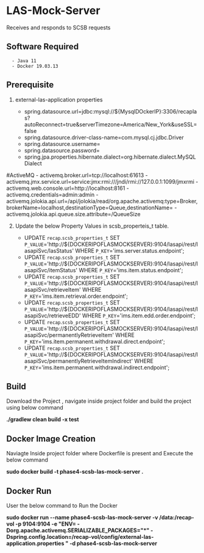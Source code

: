 # LAS-Mock-Server

Receives and responds to SCSB requests

## Software Required

      - Java 11
      - Docker 19.03.13  
      
## Prerequisite

1. external-las-application properties

      - spring.datasource.url=jdbc:mysql://${MysqlDOckerIP}:3306/recaplas?autoReconnect=true&serverTimezone=America/New_York&useSSL=false
      - spring.datasource.driver-class-name=com.mysql.cj.jdbc.Driver
      - spring.datasource.username=
      - spring.datasource.password=
      - spring.jpa.properties.hibernate.dialect=org.hibernate.dialect.MySQLDialect 
  
  #ActiveMQ
      - activemq.broker.url=tcp://localhost:61613
      - activemq.jmx.service.url=service:jmx:rmi:///jndi/rmi://127.0.0.1:1099/jmxrmi
      - activemq.web.console.url=http://localhost:8161
      - activemq.credentials=admin:admin 
      - activemq.jolokia.api.url=/api/jolokia/read/org.apache.activemq:type=Broker,brokerName=localhost,destinationType=Queue,destinationName=
      - activemq.jolokia.api.queue.size.attribute=/QueueSize
      
2. Update the below Property Values in scsb_properteis_t table.
  
      - UPDATE `recap`.`scsb_properties_t` SET `P_VALUE`='http://${DOCKERIPOFLASMOCKSERVER}:9104/lasapi/rest/lasapiSvc/lasStatus' WHERE `P_KEY`='ims.server.status.endpoint';
      - UPDATE `recap`.`scsb_properties_t` SET `P_VALUE`='http://${DOCKERIPOFLASMOCKSERVER}:9104/lasapi/rest/lasapiSvc/itemStatus' WHERE `P_KEY`='ims.item.status.endpoint';
      - UPDATE `recap`.`scsb_properties_t` SET `P_VALUE`='http://${DOCKERIPOFLASMOCKSERVER}:9104/lasapi/rest/lasapiSvc/retrieveItem' WHERE `P_KEY`='ims.item.retrieval.order.endpoint';
      - UPDATE `recap`.`scsb_properties_t` SET `P_VALUE`='http://${DOCKERIPOFLASMOCKSERVER}:9104/lasapi/rest/lasapiSvc/retrieveEDD' WHERE `P_KEY`='ims.item.edd.order.endpoint';
      - UPDATE `recap`.`scsb_properties_t` SET `P_VALUE`='http://${DOCKERIPOFLASMOCKSERVER}:9104/lasapi/rest/lasapiSvc/permanentlyRetrieveItem' WHERE `P_KEY`='ims.item.permanent.withdrawal.direct.endpoint';
      - UPDATE `recap`.`scsb_properties_t` SET `P_VALUE`='http://${DOCKERIPOFLASMOCKSERVER}:9104/lasapi/rest/lasapiSvc/permanentlyRetrieveItemIndirect' WHERE `P_KEY`='ims.item.permanent.withdrawal.indirect.endpoint'; 
  
## Build

Download the Project , navigate inside project folder and build the project using below command

**./gradlew clean build -x test**

## Docker Image Creation

Naviagte Inside project folder where Dockerfile is present and Execute the below command

**sudo docker build -t phase4-scsb-las-mock-server .**

## Docker Run

User the below command to Run the Docker
  
**sudo docker run --name phase4-scsb-las-mock-server -v /data:/recap-vol -p 9104:9104 -e "ENV= -Dorg.apache.activemq.SERIALIZABLE_PACKAGES="*" -Dspring.config.location=/recap-vol/config/external-las-application.properties " -d phase4-scsb-las-mock-server**
